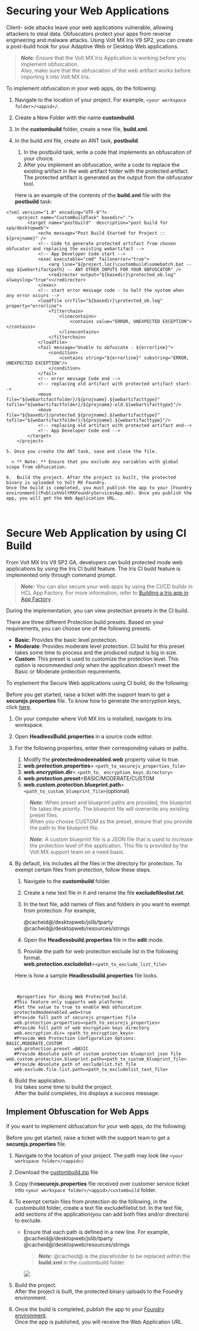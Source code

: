                           


Securing your Web Applications
==============================

Client- side attacks leave your web applications vulnerable, allowing attackers to steal data. Obfuscators protect your apps from reverse engineering and malware attacks. Using Volt MX Iris V9 SP2, you can create a post-build hook for your Adaptive Web or Desktop Web applications.

> **_Note:_** Ensure that the Volt MX Iris Application is working before you implement obfuscation.  
Also, make sure that the obfuscation of the web artifact works before importing it into Volt MX Iris.

To implement obfuscation in your web apps, do the following:

1.  Navigate to the location of your project. For example, `<your workspace folder>/<appid>/`.
2.  Create a New Folder with the name **custombuild**.
3.  In the **custombuild** folder, create a new file, **build.xml**.
4.  In the build.xml file, create an ANT task, **postbuild**.
    
    1.  In the postbuild task, write a code that implements an obfuscation of your choice.
    2.  After you implement an obfuscation, write a code to replace the existing artifact in the web artifact folder with the protected artifact.  
        The protected artifact is generated as the output from the obfuscator tool.
    
    Here is an example of the contents of the **build.xml** file with the **postbuild** task:
    
```
<?xml version="1.0" encoding="UTF-8"?>
    <project name="CustomBuildTask" basedir=".">
        <target name="postbuild"  description="post build for spa/desktopweb">
            <echo message="Post Build Started for Project :: ${projname}" />
            <!-- Code to generate protected artifact from chosen obfucator and replacing the existing webartifact -->
            <!-- App Developer Code start -->
            <exec executable="cmd" failonerror="true">
                <arg line="${project.loc}\custombuild\somebatch.bat --app ${webartifactpath} -- ANY OTHER INPUTS FOR YOUR OBFUSCATOR" />
                <redirector output="${basedir}\protected_ob.log" alwayslog="true"></redirector>
            </exec>
            <!-- start error message code - to halt the system when any error occurs -->
            <loadfile srcfile="${basedir}\protected_ob.log" property="errorline">
                <filterchain>
                    <linecontains>
                        <contains value="ERROR, UNEXPECTED EXCEPTION"></contains>
                    </linecontains>
                </filterchain>
            </loadfile>
            <fail message="Unable to obfuscate - ${errorline}">
                <condition>
                    <contains string="${errorline}" substring="ERROR, UNEXPECTED EXCEPTION"/>
                </condition>
            </fail>
            <!-- error message Code end -->
            <!-- replacing old artifact with protected artifact start-->
            <move  file="${webartifactfolder}/${projname}.${webartifacttype}" tofile="${webartifactfolder}/${projname}-old.${webartifacttype}"/>
            <move  file="${basedir}/protected_${projname}.${webartifacttype}" tofile="${webartifactfolder}/${projname}.${webartifacttype}"/>
            <!-- replacing old artifact with protected artifact end-->
            <!-- App Developer Code end -->
        </target>
    </project>
```
    
    5. Once you create the ANT task, save and close the file.

      > **_Note:_** Ensure that you exclude any variables with global scope from obfuscation.
      
    6.  Build the project. After the project is built, the protected binary is uploaded to Volt MX Foundry.  
    Once the build is completed, you must publish the app to your [Foundry environment](PublishVoltMXFoundryServicesApp.md). Once you publish the app, you will get the Web Application URL.

 

Secure Web Application by using CI Build
========================================

From Volt MX Iris V9 SP2 GA, developers can build protected mode web applications by using the Iris CI build feature. The Iris CI build feature is implemented only through command prompt.

> **_Note:_** You can also secure your web apps by using the CI/CD builds in HCL App Factory. For more information, refer to [Building a Iris app in App Factory](../../../Foundry/voltmx_appfactory_user_guide/Content/BuildingAnApp.md#Web_Protection) .

During the implementation, you can view protection presets in the CI build.

There are three different Protection build presets. Based on your requirements, you can choose one of the following presets.

*   **Basic**: Provides the basic level protection.
*   **Moderate**: Provides moderate level protection. CI build for this preset takes some time to process and the produced output is big in size.
*   **Custom**: This preset is used to customize the protection level. This option is recommended only when the application doesn’t meet the Basic or Moderate protection requirements.

To implement the Secure Web applications using CI build, do the following:

Before you get started, raise a ticket with the support team to get a **securejs.properties** file. To know how to generate the encryption keys, click [here](ApplicationSecurity.md#rsa-key-pair-generation-encryption-and-usage).

1.  On your computer where Volt MX Iris is installed, navigate to Iris workspace.
2.  Open **HeadlessBuild.properties** in a source code editor.
3.  For the following properties, enter their corresponding values or paths.
    
    1.  Modify the **protectedmodeenabled.web** property value to true.
    2.  **web.protection.properties**\= `<path_to_securejs_properties_file>`
    3.  **web.encryption.dir**\= `<path_to_ encryption_keys_directory>`
    4.  **web.protection.preset**\=BASIC/MODERATE/CUSTOM
    5.  **web.custom.protection.blueprint.path**\= `<path_to_custom_blueprint_file>`(optional)
    
    > **_Note:_** When preset and blueprint paths are provided, the blueprint file takes the priority. The blueprint file will overwrite any existing preset files.  
    When you choose CUSTOM as the preset, ensure that you provide the path to the blueprint file.
    
    > **_Note:_** A custom blueprint file is a JSON file that is used to increase the protection level of the application. This file is provided by the Volt MX support team on a need basis.
    
4.  By default, Iris includes all the files in the directory for protection. To exempt certain files from protection, follow these steps.  
    
    1.  Navigate to the **custombuild** folder.
    2.  Create a new text file in it and rename the file **excludefileslist.txt**.
    3.  In the text file, add names of files and folders in you want to exempt from protection. For example,  
        
        @cacheid@/desktopweb/jslib/tparty  
        @cacheid@/desktopweb/resources/strings
        
    4.  Open the **Headlessbuild.properties** file in the **edit** mode.
    5.  Provide the path for web protection exclude list in the following format.  
        **web.protection.excludelist**\=`<path_to_exclude_list_file>`
    
    Here is how a sample **Headlessbuild.properties** file looks.
    
```
  
  
    #properties for doing Web Protected build.  
   #This feature only supports web platforms  
   #Set the value to true to enable Web obfuscation  
   protectedmodeenabled.web=true  
   #Provide full path of securejs properties file  
   web.protection.properties=<path_to_securejs_properties>  
   #Provide full path of web encryption keys directory  
   web.encryption.dir= <path_to_encryption_keys>  
   #Provide Web Protection Configuration Options: BASIC,MODERATE,CUSTOM  
   web.protection.preset =BASIC  
   #Provide Absolute path of custom protection blueprint json file web.custom.protection.blueprint.path=<path_to_custom_blueprint_file>  
   #Provide Absolute path of excludelist.txt file  
   web.exclude.file.list.path=<path_to_excludelist_text_file>  
   ```

  6.  Build the application.  
      Iris takes some time to build the project.  
      After the build completes, Iris displays a success message.

Implement Obfuscation for Web Apps
----------------------------------

If you want to implement obfuscation for your web apps, do the following:

Before you get started, raise a ticket with the support team to get a **securejs.properties** file.

1.  Navigate to the location of your project. The path may look like `<your workspace folder>/<appid>/`  
    
2.  Download the [custombuild.zip](https://github.com/HCL-TECH-SOFTWARE/volt-mx-docs/raw/master/voltmxlibrary/iris/zip/user_guide/custombuild.zip) file
3.  Copy the**securejs.properties** file received over customer service ticket into `<your workspace folder>/<appid>/custombuild` folder.
4.  To exempt certain files from protection do the following, in the custombuild folder, create a text file excludefilelist.txt. In the text file, add sections of the application(you can add both files and/or directors) to exclude.
    *   Ensure that each path is defined in a new line. For example,  
        @cacheid@/desktopweb/jslib/tparty  
        @cacheid@/desktopweb/resources/strings
        
        > **_Note:_** @cacheid@ is the placeholder to be replaced within the **build.xml** in the custombuild folder.
        
          
        ![](Resources/Images/obfuscation_adaptiveweb.png)
        
5.  Build the project.  
    After the project is built, the protected binary uploads to the Foundry environment.
    
6.  Once the build is completed, publish the app to your [Foundry environment](../../../Iris/iris_user_guide/Content/PublishVoltMXFoundryServicesApp.md).  
    Once the app is published, you will receive the Web Application URL.
